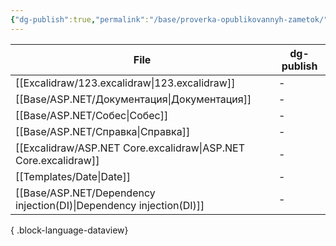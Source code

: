 ```yaml
---
{"dg-publish":true,"permalink":"/base/proverka-opublikovannyh-zametok/"}
---
```


| File                                                                   | dg-publish |
| ---------------------------------------------------------------------- | ---------- |
| [[Excalidraw/123.excalidraw\|123.excalidraw]]                       | \-         |
| [[Base/ASP.NET/Документация\|Документация]]                         | \-         |
| [[Base/ASP.NET/Собес\|Собес]]                                       | \-         |
| [[Base/ASP.NET/Справка\|Справка]]                                   | \-         |
| [[Excalidraw/ASP.NET Core.excalidraw\|ASP.NET Core.excalidraw]]     | \-         |
| [[Templates/Date\|Date]]                                            | \-         |
| [[Base/ASP.NET/Dependency injection(DI)\|Dependency injection(DI)]] | \-         |

{ .block-language-dataview}